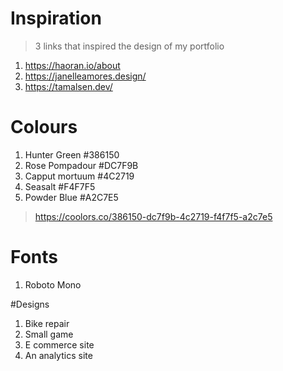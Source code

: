 # Inspiration
>3 links that inspired the design of my portfolio

1. https://haoran.io/about
2. https://janelleamores.design/
3. https://tamalsen.dev/

# Colours

1. Hunter Green #386150
2. Rose Pompadour #DC7F9B
3. Capput mortuum #4C2719
4. Seasalt #F4F7F5
5. Powder Blue #A2C7E5

> https://coolors.co/386150-dc7f9b-4c2719-f4f7f5-a2c7e5

# Fonts

1. Roboto Mono

#Designs

1. Bike repair
2. Small game
3. E commerce site
4. An analytics site